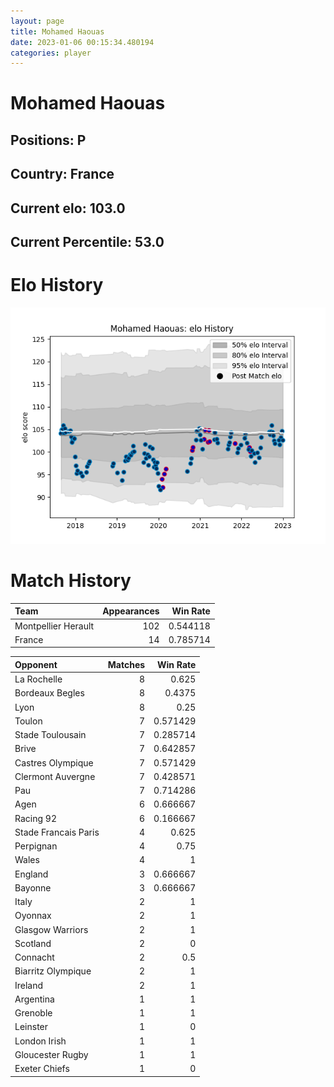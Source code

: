 ```yaml
---  
layout: page  
title: Mohamed Haouas  
date: 2023-01-06 00:15:34.480194  
categories: player  
---
```

# Mohamed Haouas

## Positions: P

## Country: France

## Current elo: 103.0

## Current Percentile: 53.0

# Elo History


![elo history](history_MohamedHaouas.png)
# Match History


| Team                |   Appearances |   Win Rate |
|:--------------------|--------------:|-----------:|
| Montpellier Herault |           102 |   0.544118 |
| France              |            14 |   0.785714 |

| Opponent             |   Matches |   Win Rate |
|:---------------------|----------:|-----------:|
| La Rochelle          |         8 |   0.625    |
| Bordeaux Begles      |         8 |   0.4375   |
| Lyon                 |         8 |   0.25     |
| Toulon               |         7 |   0.571429 |
| Stade Toulousain     |         7 |   0.285714 |
| Brive                |         7 |   0.642857 |
| Castres Olympique    |         7 |   0.571429 |
| Clermont Auvergne    |         7 |   0.428571 |
| Pau                  |         7 |   0.714286 |
| Agen                 |         6 |   0.666667 |
| Racing 92            |         6 |   0.166667 |
| Stade Francais Paris |         4 |   0.625    |
| Perpignan            |         4 |   0.75     |
| Wales                |         4 |   1        |
| England              |         3 |   0.666667 |
| Bayonne              |         3 |   0.666667 |
| Italy                |         2 |   1        |
| Oyonnax              |         2 |   1        |
| Glasgow Warriors     |         2 |   1        |
| Scotland             |         2 |   0        |
| Connacht             |         2 |   0.5      |
| Biarritz Olympique   |         2 |   1        |
| Ireland              |         2 |   1        |
| Argentina            |         1 |   1        |
| Grenoble             |         1 |   1        |
| Leinster             |         1 |   0        |
| London Irish         |         1 |   1        |
| Gloucester Rugby     |         1 |   1        |
| Exeter Chiefs        |         1 |   0        |